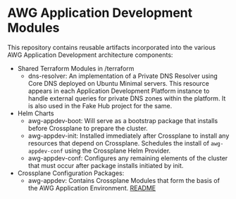 # AWG Application Development Modules

This repository contains reusable artifacts incorporated into the various AWG Application Development architecture components:

+ Shared Terraform Modules in /terraform
  + dns-resolver: An implementation of a Private DNS Resolver using Core DNS deployed on Ubuntu Minimal servers. This resource appears in each Application Development Platform instance to handle external queries for private DNS zones within the platform. It is also used in the Fake Hub project for the same.
+ Helm Charts
  + awg-appdev-boot: Will serve as a bootstrap package that installs before Crossplane to prepare the cluster.
  + awg-appdev-init: Installed immediately after Crossplane to install any resources that depend on Crossplane. Schedules the install of `awg-appdev-conf` using the Crossplane Helm Provider.
  + awg-appdev-conf: Configures any remaining elements of the cluster that must occur after package installs initiated by init.
+ Crossplane Configuration Packages:
  + awg-appdev: Contains Crossplane Modules that form the basis of the AWG Application Environment. [README](xpkgs/awg-appdev/README.md)
 
